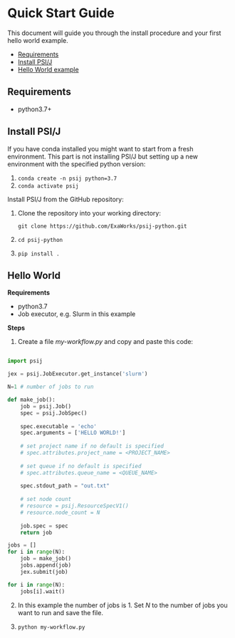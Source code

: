 # Quick Start Guide

This document will guide you through the install procedure and your first hello world example.

- [Requirements](#requirements)
- [Install PSI/J](#install-psij)
- [Hello World example](#hello-world)

## Requirements
- python3.7+

## Install PSI/J

If you have conda installed you might want to start from a fresh environment. This part is not installing PSI/J but setting up a new environment with the specified python version:

1. `conda create -n psij python=3.7`
2. `conda activate psij`


Install PSI/J from the GitHub repository:

1. Clone the repository into your working directory:

    `git clone https://github.com/ExaWorks/psij-python.git`

2. `cd psij-python`
3. `pip install .`







## Hello World

**Requirements**
- python3.7
- Job executor, e.g. Slurm in this example

**Steps**

1. Create a file *my-workflow.py* and copy and paste this code:

```python

import psij

jex = psij.JobExecutor.get_instance('slurm')

N=1 # number of jobs to run

def make_job():
    job = psij.Job()
    spec = psij.JobSpec()
    
    spec.executable = 'echo'
    spec.arguments = ['HELLO WORLD!']
    
    # set project name if no default is specified
    # spec.attributes.project_name = <PROJECT_NAME>
    
    # set queue if no default is specified
    # spec.attributes.queue_name = <QUEUE_NAME>
  
    spec.stdout_path = "out.txt"
    
    # set node count
    # resource = psij.ResourceSpecV1()
    # resource.node_count = N
    
    job.spec = spec
    return job

jobs = []
for i in range(N):
    job = make_job()
    jobs.append(job)
    jex.submit(job)

for i in range(N):
    jobs[i].wait()

```
2. In this example the number of jobs is 1. Set *N* to the number of jobs you want to run and save the file.

3. `python my-workflow.py`
